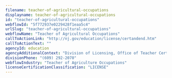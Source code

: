 ```yaml
---
filename: teacher-of-agricultural-occupations
displayname: teacher-of-agricultural-occupations
id: "teacher-of-agricultural-occupations"
webflowId: "5f772937e0229428f1eaa5c4"
urlSlug: "teacher-of-agricultural-occupations"
webflowName: "Teacher of Agricultural Occupations"
callToActionLink: "http://nj.gov/education/license/certandend.htm"
callToActionText: ""
agencyId: education
agencyAdditionalContext: "Division of Licensing, Office of Teacher Certification and Academic Credentials"
divisionPhone: "(609) 292-2070"
webflowIndustry: "Teacher of Agriculture Occupations"
licenseCertificationClassification: "LICENSE"
---
```

